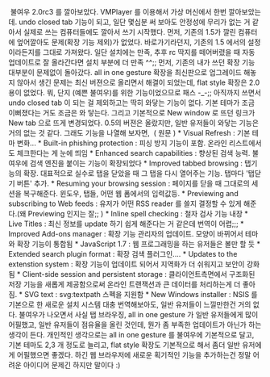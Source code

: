  불여우 2.0rc3 를 깔아보았다. VMPlayer 를 이용해서 가상 머신에서 한번 깔아보았는데. undo closed tab 기능이 되고, 일단 몇십분 써 보아도 안정성에 무리가 없는 거 같아서 실제로 쓰는 컴퓨터들에도 깔아서 쓰기 시작했다.
먼저, 기존의 1.5가 깔린 컴퓨터에 엎어깔아도 문제(확장 기능 제외)가 없었다. 바로가기라던지, 기존의 1.5 에서의 설정이라든지를 그대로 가져왔다. 일단 설치에는 만족, 추후 rc 딱지를 떼어버렸을 때 자동 업데이트로 잘 올라간다면 설치 부분에 더 만족 ^^;;
먼저, 기존의 내가 쓰던 확장 기능 대부분이 문제없이 돌아갔다. all in one gesture 확장을 최신판으로 업그레이드 해놓지 않아서 생긴 문제는 최신 버젼으로 올리면서 해결이 되었는데, flat style 확장은 2.0 용이 없었다. 뭐, 단지 (예쁜 불여우)를 위한 기능이었으므로 패스 -\_-;;
아직까지 쓰면서 undo closed tab 이 되는 걸 제외하고는 딱히 와닿는 기능이 없다. 기본 테마가 조금 이뻐졌다는 거도 조금은 와 닿는다. 그리고 기본적으로 New window 로 뜨던 링크가 New tab 으로 뜨게 변경되었다. 0.5의 버젼은 올랐지만, 일반 유저들이 와닿는 기능은 거의 없는 것 같다.
그래도 기능을 나열해 보자면,  ( 원문 )
\* Visual Refresh : 기본 테마 변화...
\* Built-in phishing protection : 피싱 방지 기능이 포함. 온라인 리스트에서도 체크한다는 게 눈에 띄임
\* Enhanced search capabilities : 향상된 검색 능력. 불여우에 검색 엔진을 붙이는 기능이 확장되었다
\* Improved tabbed browsing : 탭기능의 확장. 대표적으로 실수로 탭을 닫았을 때 그 탭을 다시 열어주는 기능. 탭마다 '탭닫기 버튼' 추가.
\* Resuming your browsing session : 페이지를 닫을 때 그대로의 세션을 복구해준다. 윈도우, 탭들, 어떤 웹 폼에서의 입력값등.
\* Previewing and subscribing to Web feeds : 유저가 어떤 RSS reader 를 쓸지 결정할 수 있게 해준다.(왜 Previewing 인지는 잘;; )
\* Inline spell checking : 철자 검사 기능 내장
\* Live Titles : 최신 정보를 update 하기 쉽게 해준다는 거 같은데 번역이 어렵;;;
\* Improved Add-ons manager : 확장 기능 관리자의 업데이트. 모양이 바뀌어서 테마와 확장 기능이 통합됨
\* JavaScript 1.7 : 웹 프로그래밍을 하는 유저들은 볼만 할 듯
\* Extended search plugin format : 확장 검색 플러그인....
\* Updates to the extenstion system : 확장 기능이 업데이트 되어서 지역화가 더 쉬워지고 보안이 강화됨
\* Client-side session and persistent storage : 클라이언트측면에서 구조화된 저장 기능을 새롭게 제공함으로써 온라인 트랜잭션과 큰 데이터를 처리하는게 더 좋아짐.
\* SVG text : svg:textpath 스펙을 지원함
\* New Windows installer : NSIS 를 기본으로 한 새로운 설치 시스템
대충 번역해보아도, 일반 유저들이 느낄만한건 거의 없다. 불여우가 나오면서 사실 탭 브라우징, all in one gesture 가 일반 유저들에게 많이 어필했고, 일반 유저들이 점유율을 올린 것인데, 뭔가 좀 부족한 업데이트가 아닌가 하는 생각이 든다.
개인적인 생각으로는 all in one gesture 를 불여우에 기본적으로 달고, 기본 테마도 2,3 개 정도로 늘리고, flat style 확장도 기본적으로 해서 좀더 일반 유저에게 어필했으면 좋겠다.
하긴 웹 브라우저에 새로운 획기적인 기능을 추가하는건 정말 어려운 아이디어 문제긴 하지만 말이다 :)

